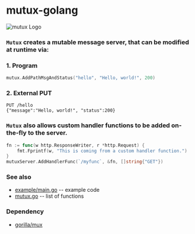 mutux-golang
============

![mutux Logo](http://imgur.com/7XnVIhM.png)

### `Mutux` creates a mutable message server, that can be modified at runtime via:

### 1. Program
```go
mutux.AddPathMsgAndStatus("hello", "Hello, world!", 200)
```
### 2. External PUT
```
PUT /hello
{"message":"Hello, world!", "status":200}
```

### `Mutux` also allows custom handler functions to be added on-the-fly to the server.
```go
fn := func(w http.ResponseWriter, r *http.Request) {
	fmt.Fprintf(w, "This is coming from a custom handler function.")
}
mutuxServer.AddHandlerFunc(`/myfunc`, &fn, []string{"GET"})
```

### See also
 * [example/main.go](https://github.com/dzhoou/mutux/blob/master/example/main.go) -- example code
 * [mutux.go](https://github.com/dzhoou/mutux/blob/master/mutux.go) -- list of functions

### Dependency 
 * [gorilla/mux](https://github.com/gorilla/mux/)
